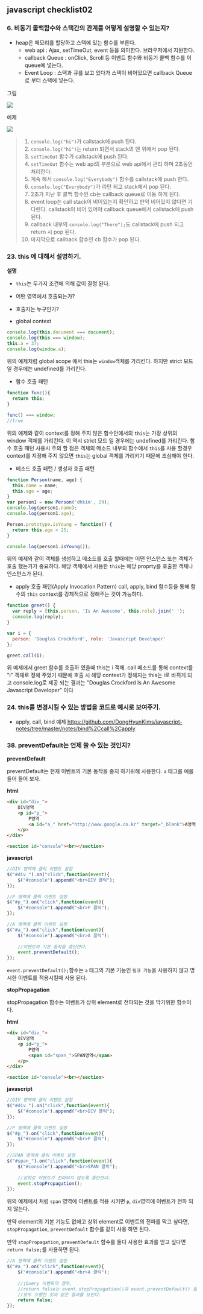 ## javascript checklist02

### 6. 비동기 콜백함수와 스택간의 관계를 어떻게 설명할 수 있는지?

- heap은 메모리를 할당하고 스택에 있는 함수를 부른다.
  - web api : Ajax, setTimeOut, event 등을 의미한다. 브라우저에서 지원한다.
  - callback Queue : onClick, Scroll 등 이벤트 함수와 비동기 콜백 함수를 이 queue에 넣는다.
  - Event Loop : 스택과 큐를 보고 있다가 스택이 비어있으면 callback Queue로 부터 스택에 넣는다.

그림

<img src="http://prashantb.me/content/images/2017/01/js_runtime.png" />

예제

<img src="http://cek.io/images/event-loop/loupe.gif" />

> 1. `console.log("hi")`가 callstack에 push 된다.
> 2. `console.log("hi")`는 return 되면서 stack의 맨 위에서 pop 된다.
> 3. `setTimeOut` 함수가 callstack에 push 된다.
> 4. `setTimeOut` 함수는 web api의 부분으로  web api에서 관리 하며 2초동안 처리한다.
> 5. 계속 해서 `console.log("Everybody")` 함수를 callstack에 push 한다.
> 6. `console.log("Everybody")`가 리턴 되고 stack에서 pop 된다.
> 7. 2초가 지난 후 콜백 함수인 cb는 callback queue로 이동 하게 된다.
> 8. event loop는 call stack이 비어있는지 확인하고 만약 비어있지 않다면 기다린다. callstack이 비어 있어야 callback queue에서 callstack에 push 된다.
> 9. callback 내부의 `console.log("There");`도 callstack에 push 되고 return 시 pop 된다.
> 10. 마지막으로 callback 함수인 cb 함수가 pop 된다.



### 23. this 에 대해서 설명하기. 

**설명**

-  `this`는 두가지 조건에 의해 값이 결정 된다.
-  어떤 영역에서 호출되는가?
-  호출자는 누구인가?

-  global context 
~~~javascript
console.log(this.document === document);
console.log(this === window);
this.a = 37;
console.log(window.a);
~~~
위의 예제처럼 global scope 에서 this는 `window`객체를 가리킨다. 하지만 strict 모드일 경우에는 undefined를 가리킨다.

- 함수 호출 패턴
~~~javascript
function func(){
  return this;
}

func() === window;
//true
~~~
위의 예제와 같이 context를 정해 주지 않은 함수안에서의 `this`는 가장 상위의 window 객체를 가리킨다. 이 역시 strict 모드 일 경우에는 undefined를 가리킨다. 함수 호출 패턴 사용시 주의 할 점은 객체의 메소드 내부의 함수에서 `this`를 사용 할경우 context를 지정해 주지 않으면 `this`는 global 객체를 가리키기 때문에 조심해야 한다.

- 메소드 호출 패턴 / 생성자 호출 패턴
~~~javascript
function Person(name, age) {
  this.name = name;
  this.age = age;
}
var person1 = new Person('dhkim', 29);
console.log(person1.name);
console.log(person1.age);

Person.prototype.isYoung = function() {
  return this.age < 25;
}

console.log(person1.isYoung());
~~~
위의 예제와 같이 객체를 생성하고 메소드를 호출 할때에는 어떤 인스턴스 또는 객체가 호출 했는가가 중요하다. 해당 객체에서 사용한 `this`는 해당 proprty를 호출한 객체나 인스턴스가 된다.

- apply 호출 패턴(Apply Invocation Pattern)
  call, apply, bind 함수등을 통해 함수의 `this` context를 강제적으로 정해주는 것이 가능하다.
~~~javascript
function greet() {
  var reply = [this.person, 'Is An Awesome', this.role].join(' ');
  console.log(reply);
}

var i = {
  person: 'Douglas Crockford', role: 'Javascript Developer'
};

greet.call(i);
~~~
위 예제에서 greet 함수를 호출하 였을때 this는 i 객체. call 메소드를 통해 context를 "i" 객체로 정해 주었기 때문에 호출 시 해당 context가 정해지는 this는 i로 바뀌게 되고 console.log로 제공 되는 결과는 "Douglas Crockford Is An Awesome Javascript Developer" 이다



### 24. this를 변경시킬 수 있는 방법을 코드로 예시로 보여주기. 

- apply, call, bind 예제
  https://github.com/DongHyunKims/javascript-notes/tree/master/notes/bind%2Ccall%2Capply




### 38. preventDefault는 언제 쓸 수 있는 것인지?

**preventDefault**

preventDefault는 현재 이벤트의 기본 동작을 중지 하기위해 사용한다. `a` 태그를 예를 들어 들어 보자.

**html**
~~~html
<div id="div_">
    DIV영역
    <p id="p_">
        P영역
        <a id="a_" href="http://www.google.co.kr" target="_blank">A영역 구글 링크</a>
    </p>
</div>

<section id="console"><br></section>
~~~

**javascript**

~~~Javascript
//DIV 영역에 클릭 이벤트 설정
$("#div_").on("click",function(event){
    $("#console").append("<br>DIV 클릭");
});

//P 영역에 클릭 이벤트 설정
$("#p_").on("click",function(event){
    $("#console").append("<br>P 클릭");
});

//A 영역에 클릭 이벤트 설정
$("#a_").on("click",function(event){
    $("#console").append("<br>A 클릭");
    
    //이벤트의 기본 동작을 중단한다.
    event.preventDefault();
});
~~~
`event.preventDefault();`함수는  `a` 태그의 기본 기능인 `링크 기능`을 사용하지 않고 명시한 이벤트를 적용시킬때 사용 된다.

**stopPropagation**



stopPropagation 함수는 이벤트가 상위 element로 전파되는 것을 막기위한 함수이다.

**html**
~~~Html
<div id="div_">
    DIV영역
    <p id="p_">
        P영역
        <span id="span_">SPAN영역</span>
    </p>
</div>

<section id="console"><br></section>
~~~

**javascript**
~~~javascript
//DIV 영역에 클릭 이벤트 설정
$("#div_").on("click",function(event){
    $("#console").append("<br>DIV 클릭");
});

//P 영역에 클릭 이벤트 설정
$("#p_").on("click",function(event){
    $("#console").append("<br>P 클릭");
});

//SPAN 영역에 클릭 이벤트 설정
$("#span_").on("click",function(event){
    $("#console").append("<br>SPAN 클릭");
    
    //상위로 이벤트가 전파되지 않도록 중단한다.
    event.stopPropagation();
});
~~~
위의 예제에서 처럼 `span` 영역에 이벤트를 적용 시키면 `p`, `div`영역에 이벤트가 전파 되지 않는다.

만약 element의 기본 기능도 없애고 상위 element로 이벤트의 전파를 막고 싶다면, `stopPropagation`, `preventDefault` 함수를 같이 사용 하면 된다.

만약 `stopPropagation`, `preventDefault` 함수를 둘다 사용한 효과를 얻고 싶다면 `   return false;`를 사용하면 된다.

~~~Javascript
//A 영역에 클릭 이벤트 설정
$("#a_").on("click",function(event){
    $("#console").append("<br>A 클릭");
    
    //jQuery 이벤트의 경우,
    //return false는 event.stopPropagation()과 event.preventDefault() 를
    //모두 수행한 것과 같은 결과를 보인다.
    return false;
});
~~~

